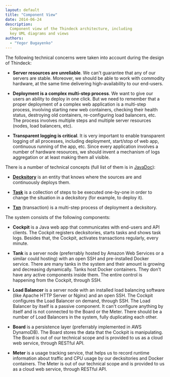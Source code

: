 ```yaml
---
layout: default
title: "Component View"
date: 2014-06-24
description:
  Component view of the Thindeck architecture, including
  key UML diagrams and views
authors:
  - "Yegor Bugayenko"
---
```


The following technical concerns were taken into account
during the design of Thindeck:

 * **Server resources are unreliable**.
   We can't guarantee that any of our
   servers are stable. Moreover, we should be able to work with
   commodity hardware, at the same time delivering high-availability
   to our end-users.

 * **Deployment is a complex multi-step process**.
   We want to give our users an ability to deploy in one click.
   But we need to remember that a proper deployment of a complex
   web application is a multi-step process, involving starting
   new web containers, checking their health status, destroying
   old containers, re-configuring load balancers, etc. The process
   involves multiple steps and multiple server resources (nodes,
   load balancers, etc).

 * **Transparent logging is critical**.
   It is very important to enable transparent logging of all
   processes, including deployment, start/stop of web app,
   continuous running of the app, etc. Since every application involves
   a number of hardware resources, we should invent a mechanism
   of logs aggregation or at least making them all visible.

There is a number of technical concepts (full list of them
is in [JavaDoc](/apidocs-${project.version}/com/thindeck/api/index.html)):

 * [**Decksitory**](/apidocs-${project.version}/com/thindeck/api/Deck.html) is
   an entity that knows where the sources are and continuously deploys them.

 * [**Task**](/apidocs-${project.version}/com/thindeck/api/Task.html) is
   a collection of steps to be executed one-by-one
   in order to change the situation in a decksitory (for example, to deploy it).

 * [**Txn**](/apidocs-${project.version}/com/thindeck/api/Txn.html) (transaction) is
   a multi-step process of deployment a decksitory.

The system consists of the following components:

 * **Cockpit** is a Java web app that communicates with
   end-users and API clients. The Cockpit registers decksitories,
   starts tasks and shows task logs. Besides that, the Cockpit,
   activates transactions regularly, every minute.

 * **Tank** is a server node (preferrably hosted by Amazon Web Services
   or a similar could hosting) with an open SSH and pre-installed Docker
   service. There are many tanks in the system and their amount
   is growing and decreasing dynamically. Tanks host Docker
   containers. They don't have any active components inside them. The
   entire control is happening from the Cockpit, through SSH.

 * **Load Balancer** is a server node with an installed load balancing
   software (like Apache HTTP Server or Nginx) and an open SSH. The
   Cockpit configures the Load Balancer on demand, through SSH. The Load
   Balancer by itself is a passive component. It can't configure anything
   by itself and is not connected to the Board or the Meter.
   There should be a number of Load Balancers in the system, fully
   duplicating each other.

 * **Board** is a persistence layer (preferrably implemented in AWS DynamoDB).
   The Board stores the data that the Cockpit is manipulating.
   The Board is out of our technical scope and is provided to us
   as a cloud web service, through RESTful API.

 * **Meter** is a usage tracking service, that helps us to record
   runtime information about traffic and CPU usage by our decksitories
   and Docker containers.
   The Meter is out of our technical scope and is provided to us
   as a cloud web service, through RESTful API.


